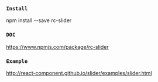 ### `Install`
npm install --save rc-slider

### `DOC`
https://www.npmjs.com/package/rc-slider

### `Example`
http://react-component.github.io/slider/examples/slider.html